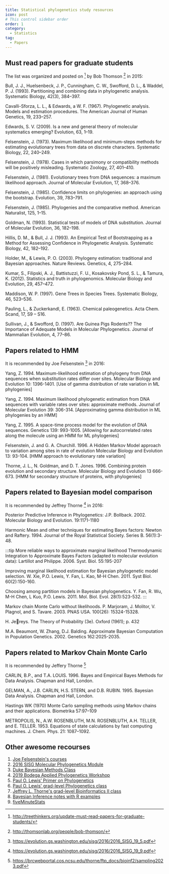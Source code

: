 ```yaml
---
title: Statistical phylogenetics study resources
icon: post
# This control sidebar order
order: 1
category:
  - Statistics
tag:
  - Papers
---
```


## Must read papers for graduate students

The list was organized and posted on [^blog] by Bob Thomson [^BT] in 2015: 

Bull, J. J., Huelsenbeck, J. P., Cunningham, C. W., Swofford, D. L., & Waddel, P. J. (1993). Partitioning and combining data in phylogenetic analysis. Systematic Biology, 42(3), 384–397.

Cavalli-Sforza, L. L., & Edwards, a W. F. (1967). Phylogenetic analysis. Models and estimation procedures. The American Journal of Human Genetics, 19, 233–257.

Edwards, S. V. (2009). Is a new and general theory of molecular systematics emerging? Evolution, 63, 1–19.

Felsenstein, J. (1973). Maximum likelihood and minimum-steps methods for estimating evolutionary trees from data on discrete characters. Systematic Biology, 22, 240–249.

Felsenstein, J. (1978). Cases in which parsimony or compatibility methods will be positively misleading. Systematic Zoology, 27, 401–410.

Felsenstein, J. (1981). Evolutionary trees from DNA sequences: a maximum likelihood approach. Journal of Molecular Evolution, 17, 368–376.

Felsenstein, J. (1985). Confidence limits on phylogenies: an approach using the bootstrap. Evolution, 39, 783–791.

Felsenstein, J. (1985). Phylogenies and the comparative method. American Naturalist, 125, 1–15.

Goldman, N. (1993). Statistical tests of models of DNA substitution. Journal of Molecular Evolution, 36, 182–198.

Hillis, D. M., & Bull, J. J. (1993). An Empirical Test of Bootstrapping as a Method for Assessing Confidence in Phylogenetic Analysis. Systematic Biology, 42, 182–192.

Holder, M., & Lewis, P. O. (2003). Phylogeny estimation: traditional and Bayesian approaches. Nature Reviews. Genetics, 4, 275–284.

Kumar, S., Filipski, A. J., Battistuzzi, F. U., Kosakovsky Pond, S. L., & Tamura, K. (2012). Statistics and truth in phylogenomics. Molecular Biology and Evolution, 29, 457–472.

Maddison, W. P. (1997). Gene Trees in Species Trees. Systematic Biology, 46, 523–536.

Pauling, L., & Zuckerkandl, E. (1963). Chemical paleogenetics. Acta Chem. Scand, 17, S9 – S16.

Sullivan, J., & Swofford, D. (1997). Are Guinea Pigs Rodents?? The Importance of Adequate Models in Molecular Phylogenetics. Journal of Mammalian Evolution, 4, 77–86.

## Papers related to HMM
It is recommended by Joe Felsenstein [^HMM] in 2016:

Yang, Z. 1994. Maximum-likelihood estimation of phylogeny from DNA sequences when substitution rates differ over sites. Molecular Biology and Evolution 10: 1396-1401. [Use of gamma distribution of rate variation in
ML phylogenies]

Yang, Z. 1994. Maximum likelihood phylogenetic estimation from DNA sequences with variable rates over sites: approximate methods. Journal of Molecular Evolution 39: 306-314. [Approximating gamma distribution in ML phylogenies by an HMM]

Yang, Z. 1995. A space-time process model for the evolution of DNA sequences. Genetics 139: 993-1005. [Allowing for autocorrelated rates along the molecule using an HMM for ML phylogenies]

Felsenstein, J. and G. A. Churchill. 1996. A Hidden Markov Model approach to variation among sites in rate of evolution Molecular Biology and Evolution 13: 93-104. [HMM approach to evolutionary rate variation]

Thorne, J. L., N. Goldman, and D. T. Jones. 1996. Combining protein evolution and secondary structure. Molecular Biology and Evolution 13 666-673. [HMM for secondary structure of proteins, with phylogenies]

## Papers related to Bayesian model comparison
It is recommended by Jeffrey Thorne [^bayesian] in 2016:

Posterior Predictive Inference in Phylogenetics: J.P. Bollback. 2002. Molecular Biology and Evolution. 19:1171-1180

Harmonic Mean and other techniques for estimating Bayes factors: Newton and Raftery. 1994. Journal of the Royal Statistical Society. Series B. 56(1):3-48.

:::tip More reliable ways to approximate marginal likelihood
Thermodynamic Integration to Approximate Bayes Factors (adapted to molecular evolution data): Lartillot and Philippe. 2006. Syst. Biol. 55:195-207

Improving marginal likelihood estimation for Bayesian phylogenetic model selection. W. Xie, P.O. Lewis, Y. Fan, L. Kao, M-H Chen. 2011. Syst Biol. 60(2):150-160. 

Choosing among partition models in Bayesian phylogenetics. Y. Fan, R. Wu, M-H Chen, L Kuo, P.O. Lewis. 2011. Mol. Biol. Evol. 28(1):523-532.
:::

Markov chain Monte Carlo without likelihoods. P. Marjoram, J. Molitor, V. Plagnol, and S. Tavare. 2003. PNAS USA. 100(26): 15324-15328. 

H. Jereys. The Theory of Probability (3e). Oxford (1961); p. 432

M.A. Beaumont, W. Zhang, D.J. Balding. Approximate Bayesian Computation in Population Genetics. 2002. Genetics 162:2025-2035.

## Papers related to Markov Chain Monte Carlo
It is recommended by Jeffery Thorne [^MCMC]

CARLIN, B.P., and T.A. LOUIS. 1996. Bayes and Empirical Bayes Methods for Data Analysis. Chapman and Hall, London.

GELMAN, A., J.B. CARLIN, H.S. STERN, and D.B. RUBIN. 1995. Bayesian Data Analysis. Chapman and Hall, London.

Hastings WK (1970) Monte Carlo sampling methods using Markov chains and their applications. Biometrika 57:97–109

METROPOLIS, N., A.W. ROSENBLUTH, M.N. ROSENBLUTH, A.H. TELLER, and E. TELLER. 1953. Equations of state calculations by fast computing machines. J. Chem. Phys. 21: 1087–1092.


## Other awesome recourses
1. [Joe Felsenstein's courses](https://felsenst.github.io/courses.html)
2. [2016 SISG Molecular Phylogenetics Module](https://evolution.gs.washington.edu/sisg/2016/)
3. [Duke Bayesian Methods Class](http://www2.stat.duke.edu/~rcs46/bayes17.html)
4. [2019 Bodega Applied Phylogenetics Workshop](http://treethinkers.org/2019-bodega-applied-phylogenetics-workshop-schedule/)
5. [Paul O. Lewis’ Primer on Phylogenetics](http://phyloseminar.org/)
6. [Paul O. Lewis' grad-level Phylogenetics class](https://plewis.github.io/phylogenetics2022/)
7. [Jeffrey L. Thorne's grad-level Bioinformatics II class](https://brcwebportal.cos.ncsu.edu/thorne/bioinf2.html)
8. [Bayesian Inference notes with R examples](https://vioshyvo.github.io/Bayesian_inference/)
9. [fiveMinuteStats](https://stephens999.github.io/fiveMinuteStats/index.html)

[^blog]:http://treethinkers.org/update-must-read-papers-for-graduate-students/
[^BT]:http://thomsonlab.org/people/bob-thomson/
[^HMM]:https://evolution.gs.washington.edu/sisg/2016/2016_SISG_19_5.pdf
[^bayesian]:https://evolution.gs.washington.edu/sisg/2016/2016_SISG_19_9.pdf
[^MCMC]:https://brcwebportal.cos.ncsu.edu/thorne/ftp_docs/bioinf2/sampling2023.pdf
